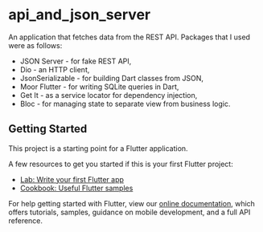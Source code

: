 # api_and_json_server

An application that fetches data from the REST API. 
Packages that I used were as follows:
- JSON Server - for fake REST API,
- Dio - an HTTP client,
- JsonSerializable - for building Dart classes from JSON,
- Moor Flutter - for writing SQLite queries in Dart,
- Get It - as a service locator for dependency injection,
- Bloc - for managing state to separate view from business logic.

## Getting Started

This project is a starting point for a Flutter application.

A few resources to get you started if this is your first Flutter project:

- [Lab: Write your first Flutter app](https://flutter.dev/docs/get-started/codelab)
- [Cookbook: Useful Flutter samples](https://flutter.dev/docs/cookbook)

For help getting started with Flutter, view our
[online documentation](https://flutter.dev/docs), which offers tutorials,
samples, guidance on mobile development, and a full API reference.
